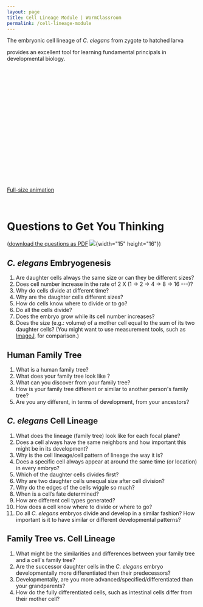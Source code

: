 ```yaml
---
layout: page
title: Cell Lineage Module | WormClassroom
permalink: /cell-lineage-module
---
```

The embryonic cell lineage of *C. elegans* from zygote to hatched larva

provides an excellent tool for learning fundamental principals in
developmental biology.

<div style="width: 400px; height: 300px;"
data="/files/worm/CellLineage.swf" type="application/x-shockwave-flash"
width="400" height="300">

</div>

[Full-size
animation](/files/worm/CellLineage.swf "Full-size animation opens in new window")

 

Questions to Get You Thinking
=============================

([download the questions as PDF](files/worm/Cell-Lineage-Questions.pdf)
![](files/worm/pdf.gif){width="15" height="16"})

*C. elegans* Embryogenesis
--------------------------

1.  Are daughter cells always the same size or can they be different
    sizes?
2.  Does cell number increase in the rate of 2 X (1 -&gt; 2 -&gt; 4
    -&gt; 8 -&gt; 16 ---)?
3.  Why do cells divide at different time?
4.  Why are the daughter cells different sizes?
5.  How do cells know where to divide or to go?
6.  Do all the cells divide?
7.  Does the embryo grow while its cell number increases?
8.  Does the size (e.g.: volume) of a mother cell equal to the sum of
    its two daughter cells? (You might want to use measurement tools,
    such as
    [ImageJ](https://imagej.nih.gov/ij/ "ImageJ website: opens in new window"),
    for comparison.)

Human Family Tree
-----------------

1.  What is a human family tree?
2.  What does your family tree look like ?
3.  What can you discover from your family tree?
4.  How is your family tree different or similar to another person's
    family tree?
5.  Are you any different, in terms of development, from your ancestors?

*C. elegans* Cell Lineage
-------------------------

1.  What does the lineage (family tree) look like for each focal plane?
2.  Does a cell always have the same neighbors and how important this
    might be in its development?
3.  Why is the cell lineage/cell pattern of lineage the way it is?
4.  Does a specific cell always appear at around the same time (or
    location) in every embryo?
5.  Which of the daughter cells divides first?
6.  Why are two daughter cells unequal size after cell division?
7.  Why do the edges of the cells wiggle so much?
8.  When is a cell’s fate determined?
9.  How are different cell types generated?
10. How does a cell know where to divide or where to go?
11. Do all *C. elegans* embryos divide and develop in a similar fashion?
    How important is it to have similar or different developmental
    patterns?

Family Tree vs. Cell Lineage
----------------------------

1.  What might be the similarities and differences between your family
    tree and a cell's family tree?
2.  Are the successor daughter cells in the *C. elegans* embryo
    developmentally more differentiated then their predecessors?
3.  Developmentally, are you more advanced/specified/differentiated than
    your grandparents?
4.  How do the fully differentiated cells, such as intestinal cells
    differ from their mother cell?

